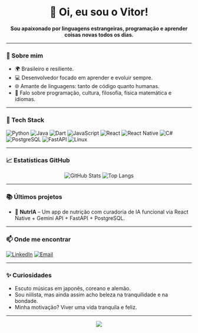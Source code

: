 <div align="center">
  <h1>👋 Oi, eu sou o Vitor!</h1>
  <p><strong>Sou apaixonado por linguagens estrangeiras, programação e aprender coisas novas todos os dias.</strong></p>
</div>

---

### 🧠 Sobre mim
- 🌍 Brasileiro e resiliente.
- 💻 Desenvolvedor focado em aprender e evoluir sempre.
- 🌐 Amante de linguagens: tanto de código quanto humanas.
- 💬 Falo sobre programação, cultura, filosofia, física matemática e idiomas.

---

### 🚀 Tech Stack
![Python](https://img.shields.io/badge/Python-3776AB?style=for-the-badge&logo=python&logoColor=white
)
![Java](https://img.shields.io/badge/Java-ED8B00?style=for-the-badge&logo=java&logoColor=white)
![Dart](https://img.shields.io/badge/Dart-0175C2?style=for-the-badge&logo=dart&logoColor=white)
![JavaScript](https://img.shields.io/badge/JavaScript-F7DF1E?style=for-the-badge&logo=javascript&logoColor=black)
![React](https://img.shields.io/badge/React-20232A?style=for-the-badge&logo=react&logoColor=61DAFB)
![React Native](https://img.shields.io/badge/React_Native-20232A?style=for-the-badge&logo=react&logoColor=61DAFB)
![C#](https://img.shields.io/badge/C%23-239120?style=for-the-badge&logo=c-sharp&logoColor=white)
![PostgreSQL](https://img.shields.io/badge/PostgreSQL-316192?style=for-the-badge&logo=postgresql&logoColor=white)
![FastAPI](https://img.shields.io/badge/FastAPI-009688?style=for-the-badge&logo=fastapi&logoColor=white)
![Linux](https://img.shields.io/badge/Linux-FCC624?style=for-the-badge&logo=linux&logoColor=black)

---

### 📈 Estatísticas GitHub

<div align="center">
  <img src="https://github-readme-stats.vercel.app/api?username=Kyra4code&show_icons=true&theme=dracula&include_all_commits=true&count_private=true" alt="GitHub Stats" />
  <img src="https://github-readme-stats.vercel.app/api/top-langs/?username=Kyra4code&layout=donut-vertical&theme=dracula&count_private=true" alt="Top Langs" />
</div>

---

### 📚 Últimos projetos
- 💊 **NutrIA** – Um app de nutrição com curadoria de IA funcional via React Native + Gemini API + FastAPI + PostgreSQL.

---

### 📫 Onde me encontrar
[![LinkedIn](https://img.shields.io/badge/LinkedIn-0A66C2?style=for-the-badge&logo=linkedin&logoColor=white)](https://www.linkedin.com/in/seu-usuario)
[![Email](https://img.shields.io/badge/Gmail-D14836?style=for-the-badge&logo=gmail&logoColor=white)](mailto:seuemail@gmail.com)

---

### ✨ Curiosidades
- Escuto músicas em japonês, coreano e alemão.
- Sou niilista, mas ainda assim acho beleza na tranquilidade e na bondade.
- Minha motivação? Viver uma vida tranquila e feliz.

---

<div align="center">
  <img src="https://capsule-render.vercel.app/api?type=waving&color=8A2BE2&height=100&section=footer"/>
</div>
